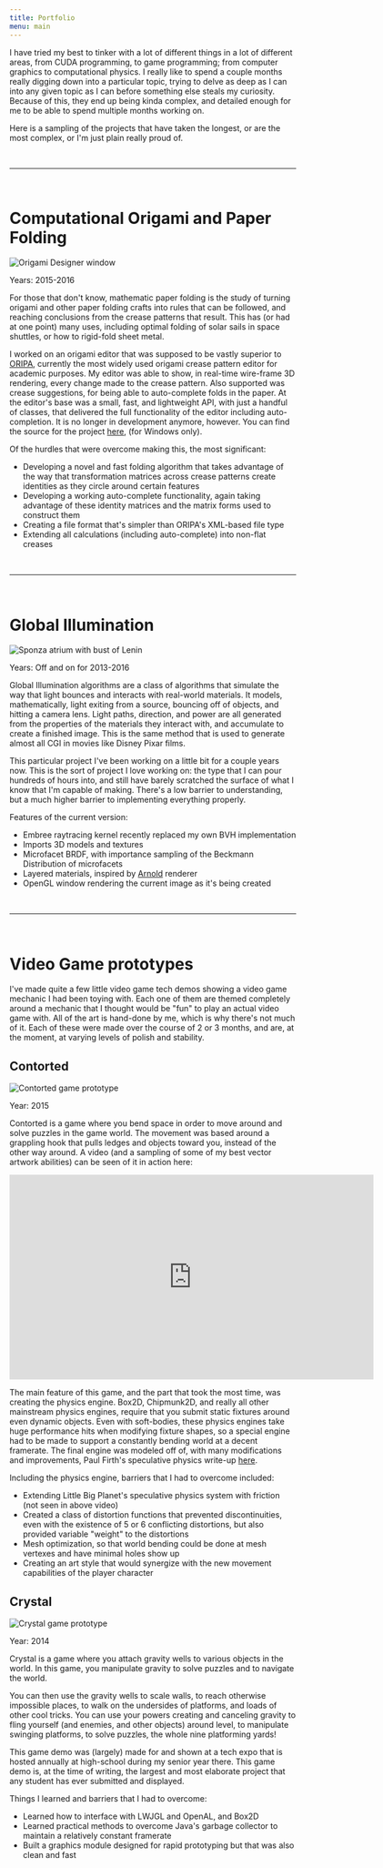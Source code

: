 ```yaml
---
title: Portfolio
menu: main
---
```


I have tried my best to tinker with a lot of different things in a lot of different areas, from CUDA programming, to game programming; from computer graphics to computational physics. I really like to spend a couple months really digging down into a particular topic, trying to delve as deep as I can into any given topic as I can before something else steals my curiosity. Because of this, they end up being kinda complex, and detailed enough for me to be able to spend multiple months working on. 

Here is a sampling of the projects that have taken the longest, or are the most complex, or I'm just plain really proud of.

<br />
<hr>
<br />

Computational Origami and Paper Folding
===

![Origami Designer window](/portfolio/origami.png)

Years: 2015-2016

For those that don't know, mathematic paper folding is the study of turning origami and other paper folding crafts into rules that can be followed, and reaching conclusions from the crease patterns that result. This has (or had at one point) many uses, including optimal folding of solar sails in space shuttles, or how to rigid-fold sheet metal.

I worked on an origami editor that was supposed to be vastly superior to [ORIPA](http://mitani.cs.tsukuba.ac.jp/oripa/), currently the most widely used origami crease pattern editor for academic purposes. My editor was able to show, in real-time wire-frame 3D rendering, every change made to the crease pattern. Also supported was crease suggestions, for being able to auto-complete folds in the paper. At the editor's base was a small, fast, and lightweight  API, with just a handful of classes, that delivered the full functionality of the editor including auto-completion. It is no longer in development anymore, however. You can find the source for the project [here](https://github.com/CulDeVu/OrigamiConverter), (for Windows only).

Of the hurdles that were overcome making this, the most significant: 

- Developing a novel and fast folding algorithm that takes advantage of the way that transformation matrices across crease patterns create identities as they circle around certain features
- Developing a working auto-complete functionality, again taking advantage of these identity matrices and the matrix forms used to construct them
- Creating a file format that's simpler than ORIPA's XML-based file type
- Extending all calculations (including auto-complete) into non-flat creases

<br />
<hr>
<br />

Global Illumination
===

![Sponza atrium with bust of Lenin](/portfolio/sponza.png)

Years: Off and on for 2013-2016

Global Illumination algorithms are a class of algorithms that simulate the way that light bounces and interacts with real-world materials. It models, mathematically, light exiting from a source, bouncing off of objects, and hitting a camera lens. Light paths, direction, and power are all generated from the properties of the materials they interact with, and accumulate to create a finished image. This is the same method that is used to generate almost all CGI in movies like Disney Pixar films.

This particular project I've been working on a little bit for a couple years now. This is the sort of project I love working on: the type that I can pour hundreds of hours into, and still have barely scratched the surface of what I know that I'm capable of making. There's a low barrier to understanding, but a much higher barrier to implementing everything properly.

Features of the current version:

- Embree raytracing kernel recently replaced my own BVH implementation
- Imports 3D models and textures
- Microfacet BRDF, with importance sampling of the Beckmann Distribution of microfacets
- Layered materials, inspired by [Arnold](https://www.solidangle.com/arnold/) renderer
- OpenGL window rendering the current image as it's being created

<br />
<hr>
<br />


Video Game prototypes
===

I've made quite a few little video game tech demos showing a video game mechanic I had been toying with. Each one of them are themed completely around a mechanic that I thought would be "fun" to play an actual video game with. All of the art is hand-done by me, which is why there's not much of it. Each of these were made over the course of 2 or 3 months, and are, at the moment, at varying levels of polish and stability.

Contorted
---

![Contorted game prototype](/portfolio/contorted.jpg)

Year: 2015

Contorted is a game where you bend space in order to move around and solve puzzles in the game world. The movement was based around a grappling hook that pulls ledges and objects toward you, instead of the other way around. A video (and a sampling of some of my best vector artwork abilities) can be seen of it in action here:

<iframe width="640" height="360" src="https://www.youtube.com/embed/h2K6sl1c4fY" frameborder="0" allowfullscreen></iframe>

The main feature of this game, and the part that took the most time, was creating the physics engine. Box2D, Chipmunk2D, and really all other mainstream physics engines, require that you submit static fixtures around even dynamic objects. Even with soft-bodies, these physics engines take huge performance hits when modifying fixture shapes, so a special engine had to be made to support a constantly bending world at a decent framerate. The final engine was modeled off of, with many modifications and improvements, Paul Firth's speculative physics write-up [here](http://www.wildbunny.co.uk/blog/2011/03/25/speculative-contacts-an-continuous-collision-engine-approach-part-1/).

Including the physics engine, barriers that I had to overcome included:

- Extending Little Big Planet's speculative physics system with friction (not seen in above video)
- Created a class of distortion functions that prevented discontinuities, even with the existence of 5 or 6 conflicting distortions, but also provided variable "weight" to the distortions
- Mesh optimization, so that world bending could be done at mesh vertexes and have minimal holes show up
- Creating an art style that would synergize with the new movement capabilities of the player character

Crystal
---

![Crystal game prototype](/portfolio/crystal_advert_header.png)

Year: 2014

Crystal is a game where you attach gravity wells to various objects in the world. In this game, you manipulate gravity to solve puzzles and to navigate the world.

You can then use the gravity wells to scale walls, to reach otherwise impossible places, to walk on the undersides of platforms, and loads of other cool tricks. You can use your powers creating and canceling gravity to fling yourself (and enemies, and other objects) around level, to manipulate swinging platforms, to solve puzzles, the whole nine platforming yards!

This game demo was (largely) made for and shown at a tech expo that is hosted annually at high-school during my senior year there. This game demo is, at the time of writing, the largest and most elaborate project that any student has ever submitted and displayed.

Things I learned and barriers that I had to overcome:

- Learned how to interface with LWJGL and OpenAL, and Box2D
- Learned practical methods to overcome Java's garbage collector to maintain a relatively constant framerate
- Built a graphics module designed for rapid prototyping but that was also clean and fast